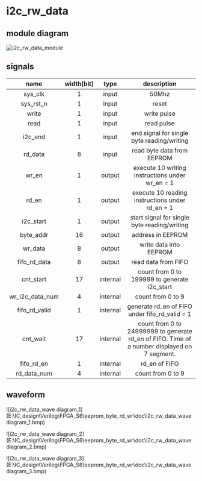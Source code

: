 # i2c_rw_data

## module diagram

![i2c_rw_data_module](E:\IC_design\Verilog\FPGA_S6\eeprom_byte_rd_wr\doc\i2c_rw_data_module.png)

## signals

|      name       | width(bit) |   type   |                         description                          |
| :-------------: | :--------: | :------: | :----------------------------------------------------------: |
|     sys_clk     |     1      |  input   |                            50Mhz                             |
|    sys_rst_n    |     1      |  input   |                            reset                             |
|      write      |     1      |  input   |                         write pulse                          |
|      read       |     1      |  input   |                          read pulse                          |
|     i2c_end     |     1      |  input   |          end signal for single byte reading/writing          |
|     rd_data     |     8      |  input   |                  read byte data from EEPROM                  |
|      wr_en      |     1      |  output  |       execute 10 writing instructions under wr_en = 1        |
|      rd_en      |     1      |  output  |       execute 10 reading instructions under rd_en = 1        |
|    i2c_start    |     1      |  output  |         start signal for single byte reading/writing         |
|    byte_addr    |     16     |  output  |                      address in EEPROM                       |
|     wr_data     |     8      |  output  |                    write data into EEPROM                    |
|  fifo_rd_data   |     8      |  output  |                     read data from FIFO                      |
|    cnt_start    |     17     | internal |         count from 0 to 199999 to generate i2c_start         |
| wr_i2c_data_num |     4      | internal |                      count from 0 to 9                       |
|  fifo_rd_valid  |     1      | internal |        generate rd_en of FIFO under fifo_rd_valid = 1        |
|    cnt_wait     |     17     | internal | count from 0 to 24999999 to generate rd_en of FIFO. Time of a number displayed on 7 segment. |
|   fifo_rd_en    |     1      | internal |                        rd_en of FIFO                         |
|   rd_data_num   |     4      | internal |                      count from 0 to 9                       |

## waveform

![i2c_rw_data_wave diagram_1](E:\IC_design\Verilog\FPGA_S6\eeprom_byte_rd_wr\doc\i2c_rw_data_wave diagram_1.bmp)

![i2c_rw_data_wave diagram_2](E:\IC_design\Verilog\FPGA_S6\eeprom_byte_rd_wr\doc\i2c_rw_data_wave diagram_2.bmp)

![i2c_rw_data_wave diagram_3](E:\IC_design\Verilog\FPGA_S6\eeprom_byte_rd_wr\doc\i2c_rw_data_wave diagram_3.bmp)